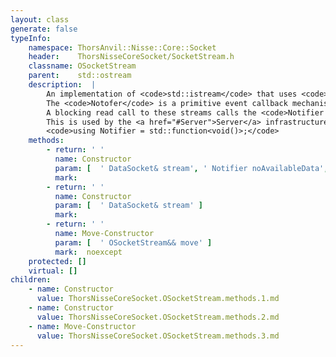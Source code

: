 ```yaml
---
layout: class
generate: false
typeInfo:
    namespace: ThorsAnvil::Nisse::Core::Socket
    header:    ThorsNisseCoreSocket/SocketStream.h
    classname: OSocketStream
    parent:    std::ostream
    description:  |
        An implementation of <code>std::istream</code> that uses <code>SocketStreamBuffer</code> as the buffer.
        The <code>Notofer</code> is a primitive event callback mechanism.
        A blocking read call to these streams calls the <code>Notifier noData</code>.cw
        This is used by the <a href="#Server">Server</a> infrastructure to yield control back to the main event loop.
        <code>using Notifier = std::function<void()>;</code>
    methods:
        - return: ' '
          name: Constructor
          param: [  ' DataSocket& stream', ' Notifier noAvailableData', ' Notifier flushing' ]
          mark:  
        - return: ' '
          name: Constructor
          param: [  ' DataSocket& stream' ]
          mark:  
        - return: ' '
          name: Move-Constructor
          param: [  ' OSocketStream&& move' ]
          mark:  noexcept
    protected: []
    virtual: []
children:
    - name: Constructor
      value: ThorsNisseCoreSocket.OSocketStream.methods.1.md
    - name: Constructor
      value: ThorsNisseCoreSocket.OSocketStream.methods.2.md
    - name: Move-Constructor
      value: ThorsNisseCoreSocket.OSocketStream.methods.3.md
---
```

